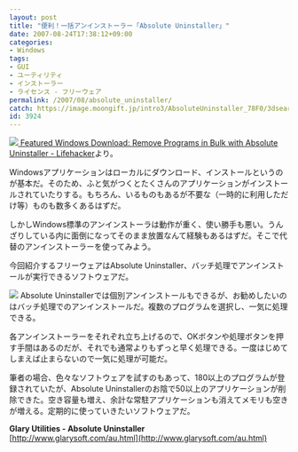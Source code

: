```yaml
---
layout: post
title: "便利！一括アンインストーラー「Absolute Uninstaller」"
date: 2007-08-24T17:38:12+09:00
categories:
- Windows
tags: 
- GUI
- ユーティリティ
- インストーラー
- ライセンス - フリーウェア
permalink: /2007/08/absolute_uninstaller/
catch: https://image.moongift.jp/intro3/AbsoluteUninstaller_78F0/3dsearch2_thumb.png
id: 3924
---
```

[![](https://image.moongift.jp/intro3/AbsoluteUninstaller_78F0/3dsearch1_thumb1.png) Featured Windows Download: Remove Programs in Bulk with Absolute Uninstaller - Lifehacker](https://image.moongift.jp/intro3/AbsoluteUninstaller_78F0/3dsearch13.png)より。   
  
Windowsアプリケーションはローカルにダウンロード、インストールというのが基本だ。そのため、ふと気がつくとたくさんのアプリケーションがインストールされていたりする。もちろん、いるものもあるが不要な（一時的に利用しただけ等）ものも数多くあるはずだ。   
  
しかしWindows標準のアンインストーラは動作が重く、使い勝手も悪い。うんざりしている内に面倒になってそのまま放置なんて経験もあるはずだ。そこで代替のアンインストーラーを使ってみよう。   
  
今回紹介するフリーウェアはAbsolute Uninstaller、バッチ処理でアンインストールが実行できるソフトウェアだ。   
  
<!--more-->  
  
[![](https://image.moongift.jp/intro3/AbsoluteUninstaller_78F0/3dsearch2_thumb.png)](https://image.moongift.jp/intro3/AbsoluteUninstaller_78F0/3dsearch22.png) Absolute Uninstallerでは個別アンインストールもできるが、お勧めしたいのはバッチ処理でのアンインストールだ。複数のプログラムを選択し、一気に処理できる。   
  
各アンインストーラーをそれぞれ立ち上げるので、OKボタンや処理ボタンを押す手間はあるのだが、それでも通常よりもずっと早く処理できる。一度はじめてしまえば止まらないので一気に処理が可能だ。   
  
筆者の場合、色々なソフトウェアを試すのもあって、180以上のプログラムが登録されていたが、Absolute Uninstallerのお陰で50以上のアプリケーションが削除できた。空き容量も増え、余計な常駐アプリケーションも消えてメモリも空きが増える。定期的に使っていきたいソフトウェアだ。   
  
**Glary Utilities - Absolute Uninstaller**  
[http://www.glarysoft.com/au.html](http://www.glarysoft.com/au.html)